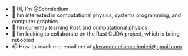 - 👋 Hi, I’m @Schmiedium
- 👀 I’m interested in computational physics, systems programming, and computer graphics
- 🌱 I’m currently learning Rust and computational physics
- 💞️ I’m looking to collaborate on the Rust CUDA project, which is being rebooted
- 📫 How to reach me: email me at alexander.eisenschmied@gmail.com

<!---
Schmiedium/Schmiedium is a ✨ special ✨ repository because its `README.md` (this file) appears on your GitHub profile.
You can click the Preview link to take a look at your changes.
--->
